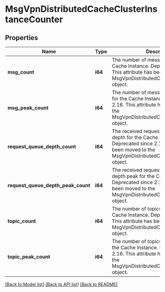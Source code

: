 # MsgVpnDistributedCacheClusterInstanceCounter

## Properties
Name | Type | Description | Notes
------------ | ------------- | ------------- | -------------
**msg_count** | **i64** | The number of messages cached for the Cache Instance. Deprecated since 2.16. This attribute has been moved to the MsgVpnDistributedCacheClusterInstance object. | [optional] [default to null]
**msg_peak_count** | **i64** | The number of messages cached peak for the Cache Instance. Deprecated since 2.16. This attribute has been moved to the MsgVpnDistributedCacheClusterInstance object. | [optional] [default to null]
**request_queue_depth_count** | **i64** | The received request message queue depth for the Cache Instance. Deprecated since 2.16. This attribute has been moved to the MsgVpnDistributedCacheClusterInstance object. | [optional] [default to null]
**request_queue_depth_peak_count** | **i64** | The received request message queue depth peak for the Cache Instance. Deprecated since 2.16. This attribute has been moved to the MsgVpnDistributedCacheClusterInstance object. | [optional] [default to null]
**topic_count** | **i64** | The number of topics cached for the Cache Instance. Deprecated since 2.16. This attribute has been moved to the MsgVpnDistributedCacheClusterInstance object. | [optional] [default to null]
**topic_peak_count** | **i64** | The number of topics cached peak for the Cache Instance. Deprecated since 2.16. This attribute has been moved to the MsgVpnDistributedCacheClusterInstance object. | [optional] [default to null]

[[Back to Model list]](../README.md#documentation-for-models) [[Back to API list]](../README.md#documentation-for-api-endpoints) [[Back to README]](../README.md)


